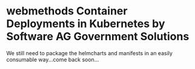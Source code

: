 # webmethods Container Deployments in Kubernetes by Software AG Government Solutions 

We still need to package the helmcharts and manifests in an easily consumable way...come back soon...